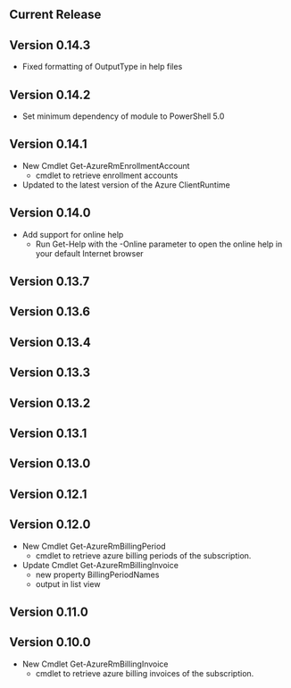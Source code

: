 <!--
    Please leave this section at the top of the change log.

    Changes for the current release should go under the section titled "Current Release", and should adhere to the following format:

    ## Current Release
    * Overview of change #1
        - Additional information about change #1
    * Overview of change #2
        - Additional information about change #2
        - Additional information about change #2
    * Overview of change #3
    * Overview of change #4
        - Additional information about change #4

    ## YYYY.MM.DD - Version X.Y.Z (Previous Release)
    * Overview of change #1
        - Additional information about change #1
-->
## Current Release

## Version 0.14.3
* Fixed formatting of OutputType in help files

## Version 0.14.2
* Set minimum dependency of module to PowerShell 5.0

## Version 0.14.1
* New Cmdlet Get-AzureRmEnrollmentAccount
  - cmdlet to retrieve enrollment accounts
* Updated to the latest version of the Azure ClientRuntime

## Version 0.14.0
* Add support for online help
    - Run Get-Help with the -Online parameter to open the online help in your default Internet browser
    
## Version 0.13.7

## Version 0.13.6

## Version 0.13.4

## Version 0.13.3

## Version 0.13.2

## Version 0.13.1

## Version 0.13.0

## Version 0.12.1

## Version 0.12.0
* New Cmdlet Get-AzureRmBillingPeriod
    - cmdlet to retrieve azure billing periods of the subscription.
* Update Cmdlet Get-AzureRmBillingInvoice
    - new property BillingPeriodNames
    - output in list view

## Version 0.11.0

## Version 0.10.0
* New Cmdlet Get-AzureRmBillingInvoice
    - cmdlet to retrieve azure billing invoices of the subscription.
